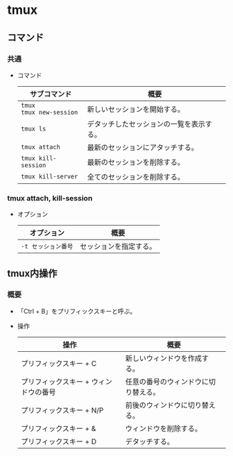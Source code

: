 # tmux

## コマンド

### 共通

- コマンド

  | サブコマンド                   | 概要                                     |
  | ------------------------------ | ---------------------------------------- |
  | `tmux`<br />`tmux new-session` | 新しいセッションを開始する。             |
  | `tmux ls`                      | デタッチしたセッションの一覧を表示する。 |
  | `tmux attach`                  | 最新のセッションにアタッチする。         |
  | `tmux kill-session`            | 最新のセッションを削除する。             |
  | `tmux kill-server`             | 全てのセッションを削除する。             |

### tmux attach, kill-session

- オプション

  | オプション          | 概要                   |
  | ------------------- | ---------------------- |
  | `-t セッション番号` | セッションを指定する。 |

## tmux内操作

### 概要

- 「Ctrl + B」をプリフィックスキーと呼ぶ。

- 操作

  | 操作                                  | 概要                                 |
  | ------------------------------------- | ------------------------------------ |
  | プリフィックスキー + C                | 新しいウィンドウを作成する。         |
  | プリフィックスキー + ウィンドウの番号 | 任意の番号のウィンドウに切り替える。 |
  | プリフィックスキー + N/P              | 前後のウィンドウに切り替える。       |
  | プリフィックスキー + &                | ウィンドウを削除する。               |
  | プリフィックスキー + D                | デタッチする。                       |
